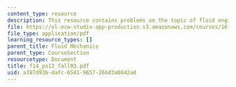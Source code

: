```yaml
---
content_type: resource
description: This resource contains problems on the topic of fluid engineering.
file: https://ol-ocw-studio-app-production.s3.amazonaws.com/courses/16-01-unified-engineering-i-ii-iii-iv-fall-2005-spring-2006/a387d93bdafc6541965726bd3a0842ad_f14_ps12_fall03.pdf
file_type: application/pdf
learning_resource_types: []
parent_title: Fluid Mechanics
parent_type: CourseSection
resourcetype: Document
title: f14_ps12_fall03.pdf
uid: a387d93b-dafc-6541-9657-26bd3a0842ad
---
```


